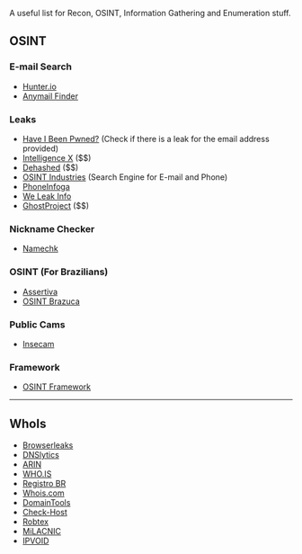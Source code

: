 A useful list for Recon, OSINT, Information Gathering and Enumeration stuff.

## OSINT
### E-mail Search
- [Hunter.io](https://hunter.io/)
- [Anymail Finder](https://anymailfinder.com/)

### Leaks
- [Have I Been Pwned?](https://haveibeenpwned.com/) (Check if there is a leak for the email address provided)
- [Intelligence X](https://intelx.io/tools?tab=email) ($$)
- [Dehashed](https://www.dehashed.com/) ($$)
- [OSINT Industries](https://osint.industries/) (Search Engine for E-mail and Phone)
- [PhoneInfoga](https://demo.phoneinfoga.crvx.fr/#/)
- [We Leak Info](https://weleakinfo.io/)
- [GhostProject](https://ghostproject.fr/console) ($$)

### Nickname Checker
- [Namechk](https://namechk.com/)

### OSINT (For Brazilians)
- [Assertiva](https://assertivasolucoes.com.br/)
- [OSINT Brazuca](https://github.com/osintbrazuca/osint-brazuca)

### Public Cams
- [Insecam](http://www.insecam.org/)

### Framework
- [OSINT Framework](https://osintframework.com/)

---

## WhoIs
- [Browserleaks](https://browserleaks.com/)
- [DNSlytics](https://dnslytics.com/)
- [ARIN](https://www.arin.net/resources/registry/whois/rdap/)
- [WHO.IS](https://who.is/)
- [Registro BR](https://registro.br/tecnologia/ferramentas/)
- [Whois.com](https://www.whois.com/whois/arinet.com)
- [DomainTools](https://whois.domaintools.com/)
- [Check-Host](https://check-host.net/)
- [Robtex](https://www.robtex.com/)
- [MiLACNIC](https://query.milacnic.lacnic.net/home)
- [IPVOID](https://www.ipvoid.com/whois/)
